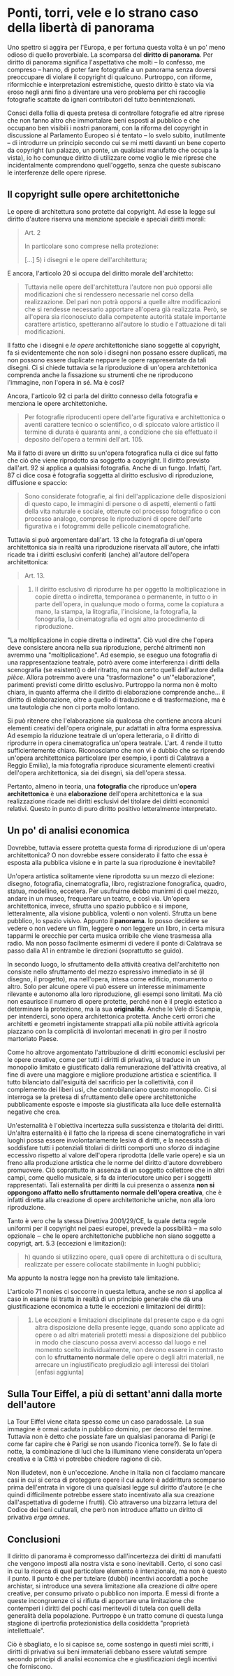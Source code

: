 # Ponti, torri, vele e lo strano caso della libertà di panorama

Uno spettro si aggira per l'Europa, e per fortuna questa volta è un po' meno odioso di quello proverbiale. La scomparsa del **diritto di panorama**. Per diritto di panorama significa l'aspettativa che molti &ndash; lo confesso, me compreso &ndash; hanno, di poter fare fotografie a un panorama senza doversi preoccupare di violare il copyright di qualcuno. Purtroppo, con riforme, riformicchie e interpretazioni estremistiche, questo diritto è stato via via eroso negli anni fino a diventare una vero problema per chi raccoglie fotografie scattate da ignari contributori del tutto benintenzionati.

Consci della follia di questa pretesa di controllare fotografie ed altre riprese che non fanno altro che immortalare beni esposti al pubblico e che occupano ben visibili i nostri panorami, con la  riforma del copyright in discussione al Parlamento Europeo si è tentato &ndash; lo svelo subito, inutilmente &ndash; di introdurre un principio secondo cui se mi metti davanti un bene coperto da copyright (un palazzo, un ponte, un qualsiasi manufatto che occupa la vista), io ho comunque diritto di utilizzare come voglio le mie riprese che incidentalmente comprendono quell'oggetto, senza che queste subiscano le interferenze delle opere riprese.

## Il copyright sulle opere architettoniche

Le opere di architettura sono protette dal copyright. Ad esse la legge sul diritto d'autore riserva una menzione speciale e speciali diritti morali:

> Art. 2
>
> In particolare sono comprese nella protezione:
>
>  [...] 5) i disegni e le opere dell'architettura;

E ancora, l'articolo 20 si occupa del diritto morale dell'architetto:

> Tuttavia nelle opere dell'architettura l'autore non può opporsi alle modificazioni che si rendessero necessarie nel corso della realizzazione. Del pari non potrà opporsi a quelle altre modificazioni che si rendesse necessario apportare all'opera già realizzata. Però, se all'opera sia riconosciuto dalla competente autorità statale importante carattere artistico, spetteranno all'autore lo studio e l'attuazione di tali modificazioni.

Il fatto che i disegni e _le opere_ architettoniche siano soggette al copyright, fa sì evidentemente che non solo i disegni non possano essere duplicati, ma non  possono essere duplicate neppure le opere rappresentate da tali disegni. Ci si chiede tuttavia se la riproduzione di un'opera architettonica comprenda anche la fissazione su strumenti che ne riproducono l'immagine, non l'opera in sé. Ma è così?

Ancora, l'articolo 92 ci parla del diritto connesso della fotografia e menziona le opere architettoniche.

> Per fotografie riproducenti opere dell'arte figurativa e architettonica o aventi carattere tecnico o scientifico, o di spiccato valore artistico il termine di durata è quaranta anni, a condizione che sia effettuato il deposito dell'opera a termini dell'art. 105.

Ma il fatto di avere un diritto su un'opera fotografica nulla ci dice sul fatto che ciò che viene riprodotto sia soggetto a copyright. Il diritto previsto dall'art. 92 si applica a qualsiasi fotografia. Anche di un fungo. Infatti, l'art. 87 ci dice cosa è fotografia soggetta al diritto esclusivo di riproduzione, diffusione e spaccio:

>  Sono considerate fotografie, ai fini dell'applicazione delle disposizioni di questo capo, le immagini di persone o di aspetti, elementi o fatti della vita naturale e sociale, ottenute col processo fotografico o con processo analogo, comprese le riproduzioni di opere dell'arte figurativa e i fotogrammi delle pellicole cinematografiche.

Tuttavia si può argomentare dall'art. 13 che la fotografia di un'opera architettonica sia in realtà una riproduzione riservata all'autore, che infatti ricade tra i diritti esclusivi conferiti (anche) all'autore dell'opera architettonica:

>  Art. 13.

> 1. Il diritto esclusivo di riprodurre ha per oggetto la moltiplicazione in copie diretta o indiretta, temporanea o permanente, in tutto o in parte dell'opera, in qualunque modo o forma, come la copiatura a mano, la stampa, la litografia, l'incisione, la fotografia, la fonografia, la cinematografia ed ogni altro procedimento di riproduzione.

"La moltiplicazione in copie diretta o indiretta". Ciò vuol dire che l'opera deve consistere ancora nella sua riproduzione, perché altrimenti non avremmo una "moltiplicazione". Ad esempio, se eseguo una fotografia di una rappresentazione teatrale, potrò avere come interferenza i diritti della scenografia (se esistenti) o del ritratto, ma non certo quelli dell'autore della _pièce_.  Allora potremmo avere una "trasformazione" o un'"elaborazione", parimenti previsti come diritto esclusivo. Purtroppo la norma non è molto chiara, in quanto afferma che il diritto di elaborazione comprende anche... il diritto di elaborazione, oltre a quello di traduzione e di trasformazione, ma è una tautologia che non ci porta molto lontano.

Si può ritenere che l'elaborazione sia qualcosa che contiene ancora alcuni elementi creativi dell'opera originale, pur adattati in altra forma espressiva. Ad esempio la riduzione teatrale di un'opera letteraria, o il diritto di riprodurre in opera cinematografica un'opera teatrale. L'art. 4 rende il tutto sufficientemente chiaro. Riconosciamo che non vi è dubbio che se riprendo un'opera architettonica particolare (per esempio, i ponti di Calatrava a Reggio Emilia), la mia fotografia riproduce sicuramente elementi creativi dell'opera architettonica, sia dei disegni, sia dell'opera stessa.

Pertanto, almeno in teoria, una **fotografia** che riproduce un'**opera architettonica** è una **elaborazione** dell'opera architettonica e la sua realizzazione ricade nei diritti esclusivi del titolare dei diritti economici relativi.  Questo in punto di puro diritto positivo letteralmente interpretato.

## Un po' di analisi economica

Dovrebbe, tuttavia essere protetta questa forma di riproduzione di un'opera architettonica? O non dovrebbe essere considerato il fatto che essa è esposta alla pubblica visione e in parte la sua riproduzione è inevitabile?

Un'opera artistica solitamente viene riprodotta su un mezzo di elezione: disegno, fotografia, cinematografia, libro, registrazione fonografica, quadro, statua, modellino, eccetera. Per usufruirne debbo munirmi di quel mezzo, andare in un museo, frequentare un teatro, e così via. Un'opera architettonica, invece, sfrutta uno spazio pubblico e si impone, letteralmente, alla visione pubblica, volenti o non volenti. Sfrutta un bene pubblico, lo spazio visivo. Appunto il **panorama**. Io posso decidere se vedere o non vedere un film, leggere o non leggere un libro, in certa misura tapparmi le orecchie per certa musica orribile che viene trasmessa alla radio. Ma non posso facilmente esimermi di vedere il ponte di Calatrava se passo dalla A1 in entrambe le direzioni (soprattutto se guido).

In secondo luogo, lo sfruttamento della attività creativa dell'architetto non consiste nello sfruttamento del mezzo espressivo immediato in sé (il disegno, il progetto), ma nell'opera, intesa come edificio, monumento o altro. Solo per alcune opere vi può essere un interesse minimamente rilevante e autonomo alla loro riproduzione, gli esempi sono limitati. Ma ciò non esaurisce il numero di opere protette, perché non è il pregio estetico a determinare la protezione, ma la sua **originalità**. Anche le Vele di Scampia, per intenderci, sono opera architettonica protetta. Anche certi orrori che architetti e geometri ingistamente strappati alla più nobile attività agricola piazzano con la complicità di involontari mecenati in giro per il nostro martoriato Paese.

Come ho altrove argomentato <!-- FIXME link --> l'attribuzione di diritti economici esclusivi per le opere creative, come per tutti i diritti di privativa, si traduce in un monopolio limitato e giustificato dalla remunerazione dell'attività creativa, al fine di avere una maggiore e migliore produzione artistica e scientifica. Il tutto bilanciato dall'esiguità del sacrificio per la collettività, con il complemento dei liberi usi, che controbilanciano questo monopolio. Ci si interroga se la pretesa di sfruttamento delle opere architettoniche pubblicamente esposte e imposte sia giustificata alla luce delle esternalità negative che crea.

Un'esternalità è l'obiettiva incertezza sulla sussistenza e titolarità dei diritti. Un'altra esternalità è il fatto che la ripresa di scene cinematografiche in vari luoghi possa essere involontariamente lesiva di diritti, e la necessità di soddisfare tutti i potenziali titolari di diritti comporti uno sforzo di indagine eccessivo rispetto al valore dell'opera riprodotta (delle varie opere) e sia un freno alla produzione artistica che le norme del diritto d'autore dovrebbero promuovere. Ciò soprattutto in assenza di un soggetto collettore che in altri campi, come quello musicale, si fa da interlocutore unico per i soggetti rappresentati. Tali esternalità per diritti la cui presenza o assenza **non si oppongono affatto nello sfruttamento normale dell'opera creativa**, che è infatti diretta alla creazione di opere architettoniche uniche, non alla loro riproduzione.

Tanto è vero che la stessa Direttiva 2001/29/CE, la quale detta regole uniformi per il copyright nei paesi europei, prevede la possibilità  ‒ ma solo opzionale ‒ che le opere architettoniche pubbliche non siano soggette a copyrigt, art. 5.3 (eccezioni e limitazioni):

> h) quando si utilizzino opere, quali opere di architettura o di scultura, realizzate per essere collocate stabilmente in luoghi pubblici;

Ma appunto la nostra legge non ha previsto tale limitazione.

L'articolo 71 nonies ci soccorre in questa lettura, anche se _non_ si applica al caso in esame (si tratta in realtà di un principio generale che dà una giustificazione economica a tutte le eccezioni e limitazioni dei diritti):

> 1. Le eccezioni e limitazioni disciplinate dal presente capo e da ogni altra disposizione della presente legge, quando sono applicate ad opere o ad altri materiali protetti messi a disposizione del pubblico in modo che ciascuno possa avervi accesso dal luogo e nel momento scelto individualmente, non devono essere in contrasto con lo **sfruttamento normale** delle opere o degli altri materiali, ne arrecare un ingiustificato pregiudizio agli interessi dei titolari   [enfasi aggiunta]

## Sulla Tour Eiffel, a più di settant'anni dalla morte dell'autore

La Tour Eiffel viene citata spesso come un caso paradossale. La sua immagine è ormai caduta in pubblico dominio, per decorso del termine. Tuttavia non è detto che possiate fare un qualsiasi panorama di Parigi (e come far capire che è Parigi se non usando l'iconica torre?). Se lo fate di notte, la combinazione di luci che la illuminano viene considerata un'opera creativa e la Città vi potrebbe chiedere ragione di ciò.

Non illudetevi, non è un'eccezione. Anche in Italia non ci facciamo mancare casi in cui si cerca di proteggere opere il cui autore è addirittura scomparso prima dell'entrata in vigore di una qualsiasi legge sul diritto d'autore (e che quindi difficilmente potrebbe essere stato incentivato alla sua creazione dall'aspettativa di goderne i frutti). Ciò attraverso una bizzarra lettura del Codice dei beni culturali, che però non introduce affatto un diritto di privativa _erga omnes_. <!-- FIXME se aggiungiamo un capitolo, faremo riferimento -->

## Conclusioni

Il diritto di panorama è compromesso dall'incertezza dei diritti di manufatti che vengono imposti alla nostra vista e sono inevitabili. Certo, ci sono casi in cui la ricerca di quel particolare elemento è intenzionale, ma non è questo il punto. Il punto è che per tutelare (dubbi) incentivi accordati a poche archistar, si introduce una severa limitazione alla creazione di _altre_ opere creative, per consumo privato o pubblico non importa. E messi di fronte a queste incongruenze ci si rifiuta di apportare una limitazione che contemperi i diritti dei pochi casi meritevoli di tutela con quelli della generalità della popolazione. Purtroppo è un tratto comune di questa lunga stagione di ipertrofia protezionistica della cosiddetta "proprietà intellettuale".

Ciò è sbagliato, e lo si capisce se, come sostengo in questi miei scritti, i diritti di privativa sui beni immateriali debbano essere valutati sempre secondo principi di analisi economica che e giustificazioni degli incentivi che forniscono.
